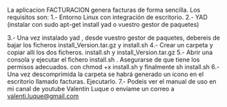 La aplicacion FACTURACION genera facturas de forma sencilla. Los requisitos son:
1.- Entorno Linux con integración de escritorio.
2.- YAD (instalar con sudo apt-get install yad o vuestro gestor de paquetes) 

3.- Una vez instalado yad , desde vuestro gestor de paquetes, debereis de bajar los ficheros install_Version.tar.gz y install.sh
4.- Crear un carpeta y copiar alli los dos ficheros. install.sh y install_Version.tar.gz
5.- Abrir una consola y ejecutar el fichero install.sh . Asegurarse de que tiene los permisos adecuados. con chmod +x install.sh y finalmente sh install.sh
6.- Una vez descomprimida la carpeta se habrá generado un icono en el escritorio llamado facturas. Ejecutarlo.
7.- Podeis ver el manual de uso en mi canal de youtube Valentin Luque o envíame un correo a valenti.luque@gmail.com
